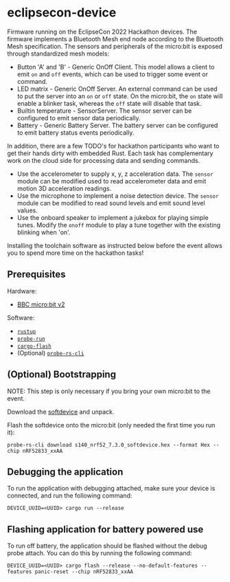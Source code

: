 # eclipsecon-device

Firmware running on the EclipseCon 2022 Hackathon devices. The firmware implements a Bluetooth Mesh end node according to the Bluetooth Mesh specification. The sensors and peripherals of the micro:bit is exposed through standardized mesh models:

* Button 'A' and 'B' - Generic OnOff Client. This model allows a client to emit `on` and `off` events, which can be used to trigger some event or command.
* LED matrix - Generic OnOff Server. An external command can be used to put the server into an `on` or `off` state. On the micro:bit, the `on` state will enable a blinker task, whereas the `off` state will disable that task.
* Builtin temperature - SensorServer. The sensor server can be configured to emit sensor data periodically.
* Battery - Generic Battery Server. The battery server can be configured to emit battery status events periodically.

In addition, there are a few TODO's for hackathon participants who want to get their hands dirty with embedded Rust. Each task has complementary work on the cloud side for processing data and sending commands.

* Use the accelerometer to supply x, y, z acceleration data. The `sensor` module can be modified used to read accelerometer data and emit motion 3D acceleration readings.
* Use the microphone to implement a noise detection device. The `sensor` module can be modified to read sound levels and emit sound level values.
* Use the onboard speaker to implement a jukebox for playing simple tunes. Modify the `onoff` module to play a tune together with the existing blinking when 'on'.

Installing the toolchain software as instructed below before the event allows you to spend more time on the hackathon tasks!

## Prerequisites

Hardware:

* [BBC micro:bit v2](https://microbit.org/)

Software:

* [`rustup`](https://rustup.rs/)
* [`probe-run`](https://crates.io/crates/probe-run)
* [`cargo-flash`](https://crates.io/crates/cargo-flash)
* (Optional) [`probe-rs-cli`](https://crates.io/crates/probe-rs-cli)

## (Optional) Bootstrapping

NOTE: This step is only necessary if you bring your own micro:bit to the event.

Download the [softdevice](https://www.nordicsemi.com/Products/Development-software/S140/Download) and unpack.

Flash the softdevice onto the micro:bit (only needed the first time you run it):

```
probe-rs-cli download s140_nrf52_7.3.0_softdevice.hex --format Hex --chip nRF52833_xxAA
```

## Debugging the application

To run the application with debugging attached, make sure your device is connected, and run the following command:

```
DEVICE_UUID=<UUID> cargo run --release
```

## Flashing application for battery powered use

To run off battery, the application should be flashed without the debug probe attach. You can do this by running the following command:

```
DEVICE_UUID=<UUID> cargo flash --release --no-default-features --features panic-reset --chip nRF52833_xxAA
```
